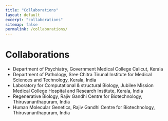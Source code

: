 ```yaml
---
title: "Collaborations"
layout: default
excerpt: "collaborations"
sitemap: false
permalink: /collaborations/
---
```

# Collaborations

* Department of Psychiatry, Government Medical College Calicut, Kerala
* Department of Pathology, Sree Chitra Tirunal Institute for Medical Sciences and Technology, Kerala, India
* Laboratory for Computational & structural Biology, Jubilee Mission Medical College Hospital and Research Institute, Kerala, India 
* Regenerative Biology, Rajiv Gandhi Centre for Biotechnology, Thiruvananthapuram, India
* Human Molecular Genetics, Rajiv Gandhi Centre for Biotechnology, Thiruvananthapuram, India
